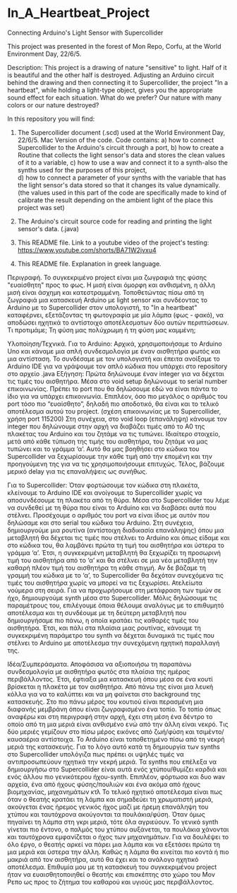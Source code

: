 # In_A_Heartbeat_Project
Connecting Arduino's Light Sensor with Supercollider

This project was presented in the forest of Mon Repo, Corfu, at the World Environment Day, 22/6/5. 

Description:
This project is a drawing of nature "sensitive" to light. Half of it is beautiful and the other half is destroyed. Adjusting an Arduino circuit behind the drawing and then connecting it to Supercollider, the project "In a heartbeat", while holding a light-type object, gives you the appropriate sound effect for each situation. What do we prefer? Our nature with many colors or our nature destroyed?

In this repository you will find: 

1. The Supercollider document (.scd) used at the World Environment Day, 22/6/5. Mac Version of the code. Code contains: 
  a) how to connect Supercollider to the Arduino's circuit through a port, 
  b) how to create a Routine that collects the light sensor's data and stores the clean values of it to a variable, 
  c) how to use a wav and connect it to a synth-also the synths used for the purposes of this project,  
  d) how to connect a parameter of your synths with the variable that has the light sensor's data stored so that it changes its value dynamically. 
  (the values used in this part of the code are specifically made to kind of calibrate the result depending on the ambient light of the place this project was set) 
  
2. The Arduino's circuit source code for reading and printing the light sensor's data. (.java)

3. This README file. Link to a youtube video of the project's testing: https://www.youtube.com/shorts/BA71W2jvxu4

4. This README file. Explanation in greek language. 

Περιγραφή. 
Το συγκεκριμένο project είναι μια ζωγραφιά της φύσης "ευαίσθητη" προς το φως. Η μισή είναι όμορφη και ανθισμένη, η άλλη μισή είναι άσχημη και κατεστραμμένη. Τοποθετώντας πίσω από τη ζωγραφιά μια κατασκευή Arduino με light sensor και συνδέοντας το Arduino με το Supercollider στον υπολογιστή, το "In a heartbeat" καταφέρνει, εξετάζοντας τη
φωτογραφία με μία λάμπα (φως - φακό), να αποδώσει ηχητικά το αντίστοιχο αποτέλεσματων δύο αυτών περιπτώσεων. Τι προτιμάμε;
Τη φύση μας πολύχρωμη ή τη φύση μας καμμένη;

Υλοποίηση/Τεχνικά.
Για το Arduino: Αρχικά, χρησιμοποιήσαμε το Arduino Uno και κάναμε μια απλή συνδεσμολογία με έναν αισθητήρα φωτός και μια αντίσταση. Το συνδέσαμε με τον υπολογιστή και έπειτα ανοίξαμε το Arduino IDE για να γράψουμε τον απλό κώδικα που υπάρχει στο repository στο αρχείο .java
Εξήγηση:
Πρώτα δηλώνουμε έναν integer για να δέχεται τις τιμές του αισθητήρα. Μέσα στο void setup δηλώνουμε το serial number επικοινωνίας. Πρέπει το port που θα δηλώσουμε εδώ να είναι πάντα το ίδιο για να υπάρχει επικοινωνία. Επιπλέον, όσο πιο μεγάλος ο αριθμός του port τόσο πιο “ευαίσθητο”, δηλαδή πιο αποδοτικό, θα είναι και το τελικό αποτέλεσμα αυτού του project. (σχέση επικοινωνίας με το Supercollider, χρήση port 115200) Στη συνέχεια, στο void loop (επανάληψη) κάνουμε τον integer που δηλώνουμε στην αρχή να διαβάζει τιμές από το Α0 της πλακέτας του Arduino και του ζητάμε να τις τυπώνει. Ιδιαίτερο στοιχείο, μετά από κάθε τύπωση της τιμής του αισθητήρα, του ζητάμε να μας τυπώνει και το γράμμα ‘α’. Αυτό θα μας βοηθήσει στο κώδικα του Supercollider να ξεχωρίσουμε την κάθε τιμή από την επομένη και την προηγούμενη της για να τις χρησιμοποιήσουμε επιτυχώς. Τέλος, βάζουμε μερικό delay για τις επαναλήψεις ως συνήθως.

Για το Supercollider:
Όταν φορτώσουμε τον κώδικα στη πλακέτα, κλείνουμε το Arduino IDE και ανοίγουμε το Supercollider χωρίς να αποσυνδέσουμε τη πλακέτα από τη θύρα. Μέσα στο Supercollider του λέμε να συνδεθεί με τη θύρα που είναι το Arduino και να διαβάσει αυτά που στέλνει. Προσέχουμε ο αριθμός του port να είναι ίδιος με αυτόν που δηλώσαμε και στο serial του κώδικα του Arduino. Στη συνέχεια, δημιουργούμε μια ρουτίνα (αντίστοιχη διαδικασία επανάληψης) όπου μια μεταβλητή θα δέχεται τις τιμές που στέλνει το Arduino και όπως είδαμε και στο κώδικα του, θα λαμβάνει πρώτα τη τιμή του αισθητήρα και ύστερα το γράμμα ‘α’. Έτσι, η συγκεκριμένη μεταβλητή θα ξεχωρίζει τη προσωρινή τιμή του αισθητήρα από το ‘α’ και θα στέλνει σε μια νέα μεταβλητή την καθαρή πλέον τιμή του αισθητήρα τη κάθε στιγμή. Αν δε βάζαμε τη γραμμή του κώδικα με το ‘α’, το Supercollider θα δεχόταν συνεχόμενα τις τιμές του αισθητήρα χωρίς να μπορεί να τις ξεχωρίσει. Ατελείωτα νούμερα στη σειρά. Για να προχωρήσουμε στη μετάφραση των τιμών σε ήχο, δημιουργούμε synth μέσα στο Supercollider. Μόλις δηλώσουμε τις παραμέτρους του, επιλέγουμε όποια θέλουμε αναλόγως με το επιθυμητό αποτέλεσμα και τη συνδέουμε με τη δεύτερη μεταβλητή που δημιουργήσαμε πιο πάνω, η οποία κρατάει τις καθαρές τιμές του αισθητήρα. Έτσι, και πάλι στα πλαίσια μιας ρουτίνας, κάνουμε τη συγκεκριμένη παράμετρο του synth να δέχεται δυναμικά τις τιμές που στέλνει το Arduino με αποτέλεσμα την συνεχόμενη ηχητική παραλλαγή της.

Ιδέα/Συμπεράσματα.
Αποφάσισα να αξιοποιήσω τη παραπάνω συνδεσμολογία με αισθητήρα φωτός στα πλαίσια της ημέρας περιβάλλοντος. Έτσι, έφτιαξα μια κατασκευή όπου μέσα σε ένα κουτί βρίσκεται η πλακέτα με τον αισθητήρα. Από πάνω της είναι μια λευκή κόλλα για να το καλύπτει και να μη φαίνεται στο background της κατασκευής. Στο πιο πάνω μέρος του κουτιού είναι περασμένη μια διαφανής μεμβράνη όπου είναι ζωγραφισμένο ένα τοπίο. Το τοπίο όπως αναφέρω και στη περιγραφή στην αρχή, έχει στη μέση ένα δέντρο το οποίο από τη μια μεριά είναι ανθισμένο ενώ από την άλλη είναι νεκρό. Τις δύο μεριές γεμίζουν στο πίσω μέρος εικόνες από ζωή/φύση και τσιμέντο/καυσαέρια αντίστοιχα. Το Arduino είναι τοποθετημένο πίσω από τη νεκρή μεριά της κατασκευής. Για το λόγο αυτό κατά τη δημιουργία των synths στο Supercollider υπολόγιζα πως πρέπει οι υψηλές τιμές να αντιπροσωπεύουν ηχητικά την νεκρή μεριά. Τα synths που επέλεξα να δημιουργήσω στο Supercollider είναι αυτά ενός χτύπου/θυμίζει καρδιά και ενός άλλου πιο γενικότερου ήχου-synth. Επιπλέον, φόρτωσα και δυο wav αρχεία, ένα από ήχους φύσης/πουλιών και ένα ακόμα από ήχους βιομηχανίας, μηχανημάτων κτλ Το τελικό ηχητικό αποτέλεσμα είναι πως όταν ο θεατής κρατάει τη λάμπα και σημαδεύει τη χρωματιστή μεριά, ακούγεται ένας ήρεμος γενικός ήχος μαζί με ήρεμη επανάληψη του χτύπου και ταυτόχρονα ακούγονται τα πουλάκια/φύση. Όταν όμως πηγαίνει τη λάμπα στη γκρι μεριά, τότε όλα αγριεύουν. Το γενικό synth γίνεται πιο έντονο, ο παλμός του χτύπου αυξάνεται, τα πουλάκια χάνονται και ταυτόχρονα εμφανίζεται ο ήχος των μηχανημάτων. Για να δουλέψει το όλο έργο, ο θεατής αρκεί να πάρει μια λάμπα και να εξετάσει πρώτα τη μια μεριά και ύστερα την άλλη. Καθώς η λάμπα θα κινείται πιο κοντά ή πιο μακριά από τον αισθητήρα, αυτό θα έχει και το ανάλογο ηχητικό αποτέλεσμα. Επιθυμία μου με τη κατασκευή του συγκεκριμένου project ήταν να ευαισθητοποιηθεί ο θεατής και επισκέπτης στο χώρο του Μον Ρεπο ως προς το ζήτημα του καθαρού και υγιούς μας περιβάλλοντος.
